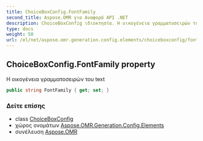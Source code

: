 ```yaml
---
title: ChoiceBoxConfig.FontFamily
second_title: Aspose.OMR για Αναφορά API .NET
description: ChoiceBoxConfig ιδιοκτησία. Η οικογένεια γραμματοσειρών του text
type: docs
weight: 50
url: /el/net/aspose.omr.generation.config.elements/choiceboxconfig/fontfamily/
---
```

## ChoiceBoxConfig.FontFamily property

Η οικογένεια γραμματοσειρών του text

```csharp
public string FontFamily { get; set; }
```

### Δείτε επίσης

* class [ChoiceBoxConfig](../)
* χώρος ονομάτων [Aspose.OMR.Generation.Config.Elements](../../choiceboxconfig/)
* συνέλευση [Aspose.OMR](../../../)


